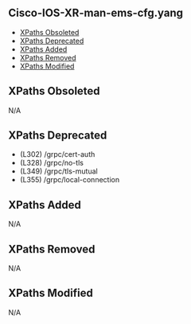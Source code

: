## Cisco-IOS-XR-man-ems-cfg.yang

- [XPaths Obsoleted](#xpaths-obsoleted)
- [XPaths Deprecated](#xpaths-deprecated)
- [XPaths Added](#xpaths-added)
- [XPaths Removed](#xpaths-removed)
- [XPaths Modified](#xpaths-modified)

## XPaths Obsoleted

N/A

## XPaths Deprecated

- (L302)	/grpc/cert-auth
- (L328)	/grpc/no-tls
- (L349)	/grpc/tls-mutual
- (L355)	/grpc/local-connection

## XPaths Added

N/A

## XPaths Removed

N/A

## XPaths Modified

N/A


